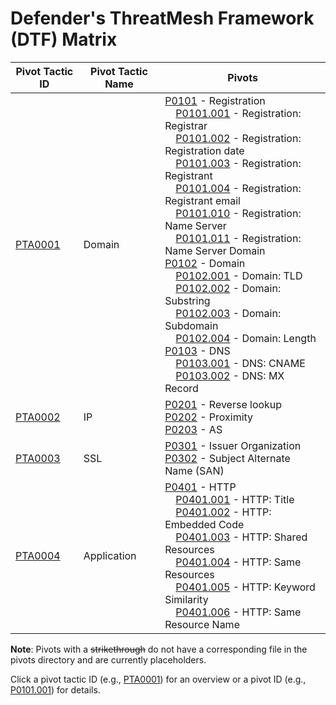 # Defender's ThreatMesh Framework (DTF) Matrix

| Pivot Tactic ID         | Pivot Tactic Name          | Pivots                                                                     |
|-------------------------|----------------------------|----------------------------------------------------------------------------|
| [PTA0001](pivot-tactics/PTA0001/main.md) | Domain    | [P0101](pivots/P0101.md) - Registration<br>&nbsp;&nbsp;&nbsp;&nbsp;[P0101.001](pivots/P0101.001.md) - Registration: Registrar<br>&nbsp;&nbsp;&nbsp;&nbsp;[P0101.002](pivots/P0101.002.md) - Registration: Registration date<br>&nbsp;&nbsp;&nbsp;&nbsp;[P0101.003](pivots/P0101.003.md) - Registration: Registrant<br>&nbsp;&nbsp;&nbsp;&nbsp;[P0101.004](pivots/P0101.004.md) - Registration: Registrant email<br>&nbsp;&nbsp;&nbsp;&nbsp;[P0101.010](pivots/P0101.010.md) - Registration: Name Server<br>&nbsp;&nbsp;&nbsp;&nbsp;[P0101.011](pivots/P0101.011.md) - Registration: Name Server Domain<br>[P0102](pivots/P0102.md) - Domain<br>&nbsp;&nbsp;&nbsp;&nbsp;[P0102.001](pivots/P0102.001.md) - Domain: TLD<br>&nbsp;&nbsp;&nbsp;&nbsp;[P0102.002](pivots/P0102.002.md) - Domain: Substring<br>&nbsp;&nbsp;&nbsp;&nbsp;[P0102.003](pivots/P0102.003.md) - Domain: Subdomain<br>&nbsp;&nbsp;&nbsp;&nbsp;[P0102.004](pivots/P0102.004.md) - Domain: Length<br>[P0103](pivots/P0103.md) - DNS<br>&nbsp;&nbsp;&nbsp;&nbsp;[P0103.001](pivots/P0103.001.md) - DNS: CNAME<br>&nbsp;&nbsp;&nbsp;&nbsp;[P0103.002](pivots/P0103.002.md) - DNS: MX Record |
| [PTA0002](pivot-tactics/PTA0002/main.md) | IP  | [P0201](pivots/P0201.md) - Reverse lookup<br>[P0202](pivots/P0202.md) - Proximity<br>[P0203](pivots/P0203.md) - AS |
| [PTA0003](pivot-tactics/PTA0003/main.md) | SSL         | [P0301](pivots/P0301.md) - Issuer Organization<br>[P0302](pivots/P0302.md) - Subject Alternate Name (SAN) |
| [PTA0004](pivot-tactics/PTA0004/main.md) | Application     | [P0401](pivots/P0401.md) - HTTP<br>&nbsp;&nbsp;&nbsp;&nbsp;[P0401.001](pivots/P0401.001.md) - HTTP: Title<br>&nbsp;&nbsp;&nbsp;&nbsp;[P0401.002](pivots/P0401.002.md) - HTTP: Embedded Code<br>&nbsp;&nbsp;&nbsp;&nbsp;[P0401.003](pivots/P0401.003.md) - HTTP: Shared Resources <br>&nbsp;&nbsp;&nbsp;&nbsp;[P0401.004](pivots/P0401.004.md) - HTTP: Same Resources <br>&nbsp;&nbsp;&nbsp;&nbsp;[P0401.005](pivots/P0401.005.md) - HTTP: Keyword Similarity <br>&nbsp;&nbsp;&nbsp;&nbsp;[P0401.006](pivots/P0401.006.md) - HTTP: Same Resource Name |

**Note**: Pivots with a ~~strikethrough~~ do not have a corresponding file in the pivots directory and are currently placeholders.

Click a pivot tactic ID (e.g., [PTA0001](pivot-tactics/PTA0001/main.md)) for an overview or a pivot ID (e.g., [P0101.001](pivots/P0101.001.md)) for details.
